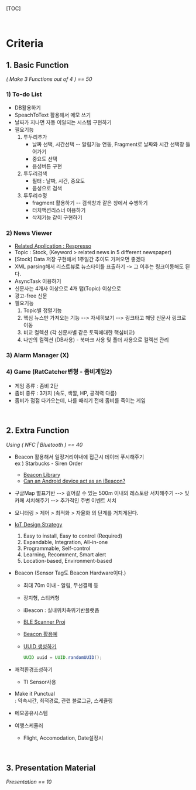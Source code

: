 [TOC]

<br>

# Criteria

## 1. Basic Function

*( Make 3 Functions out of 4 ) == 50*

### 1) To-do List

- DB활용하기
- SpeachToText 활용해서 메모 쓰기
- 날짜가 지나면 자동 이일되는 시스템 구현하기
- 필요기능
  1. 투두리추가
     - 날짜 선택, 시간선택 -- 알림기능 연동, Fragment로 날짜와 시간 선택창 들어가기
     - 중요도 선택
     - 음성버튼 구현
  2. 투두리검색
     - 필터 : 날짜, 시간, 중요도
     - 음성으로 검색
  3. 투두리수정
     - fragment 활용하기 -- 검색창과 같은 창에서 수행하기
     - 터치액션리스너 이용하기
     - 삭제기능 같이 구현하기

### 2) News Viewer

- [Related Application : Respresso](https://102smart.tistory.com/entry/레스프레소-Respresso-주식펀드경제뉴스-소식을-받는-어플?category=600890)
- Topic : Stock, (Keyword > related news in 5 different newspaper)
- [Stock] Data 저장 구현해서 1주일간 추이도 가져오면 좋겠다 
- XML parsing해서 리스트뷰로 뉴스타이틀 표출하기 -> 그 이후는 링크이동해도 된다.
- AsyncTask 이용하기
- 신문사는 4개사 이상으로 4개 탭(Topic) 이상으로 
- 광고-free 신문
- 필요기능
  1. Topic별 정렬기능
  2. 핵심 뉴스만 가져오는 기능 --> 자세히보기 --> 링크타고 해당 신문사 링크로 이동
  3. 비교 컬렉션 (각 신문사별 같은 토픽에대한 핵심비교)
  4. 나만의 컬렉션 (DB사용) - 북마크 사용 및 폴더 사용으로 컬렉션 관리

### 3) Alarm Manager (X)

### 4) Game (RatCatcher변형 - 좀비게임2)

- 게임 종류 : 좀비 2탄
- 좀비 종류 : 3가지 (속도, 색깔, HP, 공격력 다름)
- 좀비가 점점 다가오는데, 나를 때리기 전에 좀비를 죽이는 게임

<br>

## 2. Extra Function

*Using ( NFC | Bluetooth ) == 40*

- Beacon 활용해서 일정거리이내에 접근시 데이터 푸시해주기  
  ex ) Starbucks - Siren Order  

  - [Beacon Library](https://github.com/adriancretu/beacons-android)
  - [Can an Android device act as an iBeacon?](https://stackoverflow.com/questions/19602913/can-an-android-device-act-as-an-ibeacon)

- 구글Map 별표기반 --> 걸어갈 수 있는 500m 이내의 레스토랑 서치해주기 --> 및 카페 서치해주기 --> 추가적인 주변 이벤트 서치

- 모니터링 > 제어 > 최적화 > 자율화 의 단계를 거치게된다.

- [IoT Design Strategy](https://brunch.co.kr/@sungi-kim/54)

  1. Easy to install, Easy to control (Required)
  2. Expandable, Integration, All-in-one
  3. Programmable, Self-control
  4. Learning, Recomment, Smart alert
  5. Location-based, Environment-based

- Beacon (Sensor Tag도 Beacon Hardware이다.)

  - 최대 70m 이내 - 알림, 무선결제 등

  - 장치형, 스티커형

  - iBeacon : 실내위치측위기반플랫폼

  - [BLE Scanner Proj](https://gongdol22.tistory.com/12)

  - [Beacon 활용예](https://saurus2.tistory.com/entry/Part-1-비콘이란?category=564008)

  - [UUID 생성하기](https://saurus2.tistory.com/entry/Part-1-비콘이란)

    ```java
    UUID uuid = UUID.randomUUID();
    ```

    

- 쾌적환경조성하기

  - TI Sensor사용

- Make it Punctual  
  : 약속시간, 최적경로, 관련 블로그글, 스케쥴링

- 메모공유시스템

- 여행스케쥴러

  - Flight, Accomodation, Date설정시 



<br>

## 3. Presentation Material

*Presentation == 10*